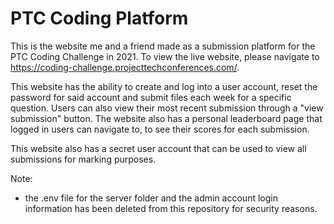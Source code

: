 # PTC Coding Platform

This is the website me and a friend made as a submission platform for the PTC Coding Challenge in 2021. To view the live website, please navigate to https://coding-challenge.projecttechconferences.com/.

This website has the ability to create and log into a user account, reset the password for said account and submit files each week for a specific question. Users can also view their most recent submission through a "view submission" button. The website also has a personal leaderboard page that logged in users can navigate to, to see their scores for each submission. 

This website also has a secret user account that can be used to view all submissions for marking purposes. 

Note: 
- the .env file for the server folder and the admin account login information has been deleted from this repository for security reasons. 
